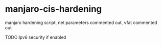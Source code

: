 # manjaro-cis-hardening
manjaro hardening script, net parameters commented out, vfat commented out 

TODO
Ipv6 security if enabled 
